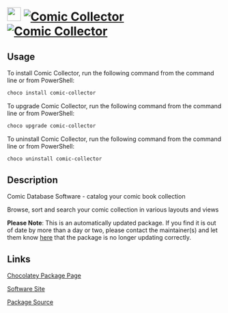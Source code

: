 ﻿# <img src="https://cdn.jsdelivr.net/gh/mkevenaar/chocolatey-packages@196f45fcb5d2f1678981ea7d99518d53a9a47cf3/icons/comic-collector.png" width="32" height="32"/> [![Comic Collector](https://img.shields.io/chocolatey/v/comic-collector.svg?label=Comic+Collector)](https://community.chocolatey.org/packages/comic-collector) [![Comic Collector](https://img.shields.io/chocolatey/dt/comic-collector.svg)](https://community.chocolatey.org/packages/comic-collector)

## Usage

To install Comic Collector, run the following command from the command line or from PowerShell:

```powershell
choco install comic-collector
```

To upgrade Comic Collector, run the following command from the command line or from PowerShell:

```powershell
choco upgrade comic-collector
```

To uninstall Comic Collector, run the following command from the command line or from PowerShell:

```powershell
choco uninstall comic-collector
```

## Description

Comic Database Software - catalog your comic book collection

Browse, sort and search your comic collection in various layouts and views

**Please Note**: This is an automatically updated package. If you find it is
out of date by more than a day or two, please contact the maintainer(s) and
let them know [here](https://github.com/mkevenaar/chocolatey-packages/issues) that the package is no longer updating correctly.


## Links

[Chocolatey Package Page](https://community.chocolatey.org/packages/comic-collector)

[Software Site](https://www.collectorz.com/comic/comic-collector)

[Package Source](https://github.com/mkevenaar/chocolatey-packages/tree/master/automatic/comic-collector)

